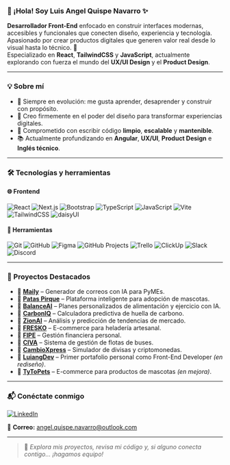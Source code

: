 ### 👋 ¡Hola! Soy Luis Angel Quispe Navarro ✨

**Desarrollador Front-End** enfocado en construir interfaces modernas, accesibles y funcionales que conecten diseño, experiencia y tecnología.  
Apasionado por crear productos digitales que generen valor real desde lo visual hasta lo técnico. 🚀  
Especializado en **React**, **TailwindCSS** y **JavaScript**, actualmente explorando con fuerza el mundo del **UX/UI Design** y el **Product Design**.

---

### 💡 Sobre mí

- 🔄 Siempre en evolución: me gusta aprender, desaprender y construir con propósito.
- 🎨 Creo firmemente en el poder del diseño para transformar experiencias digitales.
- 🧠 Comprometido con escribir código **limpio**, **escalable** y **mantenible**.
- 📚 Actualmente profundizando en **Angular**, **UX/UI**, **Product Design** e **Inglés técnico**.

---

### 🛠️ Tecnologías y herramientas

#### 🌐 Frontend
![React](https://img.shields.io/badge/React-20232A?style=for-the-badge&logo=react&logoColor=61DAFB)
![Next.js](https://img.shields.io/badge/Next.js-000000?style=for-the-badge&logo=nextdotjs&logoColor=white)
![Bootstrap](https://img.shields.io/badge/Bootstrap-7952B3?style=for-the-badge&logo=bootstrap&logoColor=white)
![TypeScript](https://img.shields.io/badge/TypeScript-007ACC?style=for-the-badge&logo=typescript&logoColor=white)
![JavaScript](https://img.shields.io/badge/JavaScript-F7DF1E?style=for-the-badge&logo=javascript&logoColor=black)
![Vite](https://img.shields.io/badge/Vite.js-646CFF?style=for-the-badge&logo=vite&logoColor=white)
![TailwindCSS](https://img.shields.io/badge/TailwindCSS-38B2AC?style=for-the-badge&logo=tailwind-css&logoColor=white)
![daisyUI](https://img.shields.io/badge/daisyUI-5A67D8?style=for-the-badge&logo=tailwind-css&logoColor=white)

#### 🔧 Herramientas
![Git](https://img.shields.io/badge/Git-F05032?style=for-the-badge&logo=git&logoColor=white)
![GitHub](https://img.shields.io/badge/GitHub-181717?style=for-the-badge&logo=github&logoColor=white)
![Figma](https://img.shields.io/badge/Figma-F24E1E?style=for-the-badge&logo=figma&logoColor=white)
![GitHub Projects](https://img.shields.io/badge/GitHub%20Projects-000000?style=for-the-badge&logo=github&logoColor=white)
![Trello](https://img.shields.io/badge/Trello-0079BF?style=for-the-badge&logo=trello&logoColor=white)
![ClickUp](https://img.shields.io/badge/ClickUp-7B68EE?style=for-the-badge&logo=clickup&logoColor=white)
![Slack](https://img.shields.io/badge/Slack-4A154B?style=for-the-badge&logo=slack&logoColor=white)
![Discord](https://img.shields.io/badge/Discord-5865F2?style=for-the-badge&logo=discord&logoColor=white)

---

### 📌 Proyectos Destacados

- 🔗 **[Maily](https://github.com/LuiangDev/express-team12)** – Generador de correos con IA para PyMEs.
- 🔗 **[Patas Pirque](https://github.com/Carolina2024/match_project)** – Plataforma inteligente para adopción de mascotas.
- 🔗 **[BalanceAI](https://github.com/M41k80/express3)** – Planes personalizados de alimentación y ejercicio con IA.
- 🔗 **[CarbonIQ](https://github.com/M41k80/calculadora-de-carbono)** – Calculadora predictiva de huella de carbono.
- 🔗 **[ZionAI](https://github.com/M41k80/app-prediccion-tendencias)** – Análisis y predicción de tendencias de mercado.
- 🔗 **[FRESKO](https://github.com/No-Country-simulation/s21-13-n-webapp)** – E-commerce para heladería artesanal.
- 🔗 **[FIPE](https://github.com/No-Country-simulation/c23-68-webapp)** – Gestión financiera personal.
- 🔗 **[CIVA](https://github.com/LuiangDev/buses-api-frontend)** – Sistema de gestión de flotas de buses.
- 🔗 **[CambioXpress](https://github.com/LuiangDev/EntregasJS/tree/main/ProyectoFinal-LuisQuispe)** – Simulador de divisas y criptomonedas.
- 🔗 **[LuiangDev](https://github.com/LuiangDev/EntregaDesarrolloWeb)** – Primer portafolio personal como Front-End Developer *(en rediseño)*.
- 🔗 **[TyToPets](https://github.com/LuiangDev/ProyectoFinal-LuisQuispe)** – E-commerce para productos de mascotas *(en mejora)*.

---

### 📬 Conéctate conmigo

[![LinkedIn](https://img.shields.io/badge/LinkedIn-0077B5?style=for-the-badge&logo=linkedin&logoColor=white)](https://www.linkedin.com/in/luis-angel-quispe)

📩 **Correo:** angel.quispe.navarro@outlook.com

---

> 💬 *Explora mis proyectos, revisa mi código y, si alguno conecta contigo... ¡hagamos equipo!*
